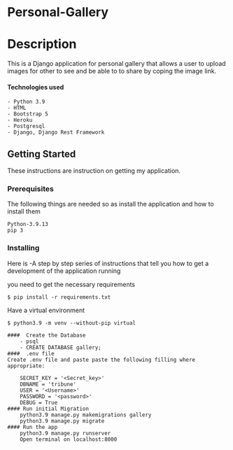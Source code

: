 # Personal-Gallery

# Description  
This is a Django application for personal gallery that allows a user to upload images for other to see and be able to to share by coping the image link.

#### Technologies used
    - Python 3.9
    - HTML
    - Bootstrap 5
    - Heroku
    - Postgresql
    - Django, Django Rest Framework


## Getting Started

These instructions are instruction on getting my application.

### Prerequisites

The following things are needed so as install the application and how to install them

```
Python-3.9.13
pip 3
```

### Installing
Here is
-A step by step series of instructions that tell you how to get a development of the application running

you need to get the necessary requirements

```
$ pip install -r requirements.txt
```

Have a virtual environment

```
$ python3.9 -m venv --without-pip virtual

####  Create the Database
    - psql
    - CREATE DATABASE gallery;
####  .env file
Create .env file and paste paste the following filling where appropriate:

    SECRET_KEY = '<Secret_key>'
    DBNAME = 'tribune'
    USER = '<Username>'
    PASSWORD = '<password>'
    DEBUG = True
#### Run initial Migration
    python3.9 manage.py makemigrations gallery
    python3.9 manage.py migrate
#### Run the app
    python3.9 manage.py runserver
    Open terminal on localhost:8000

